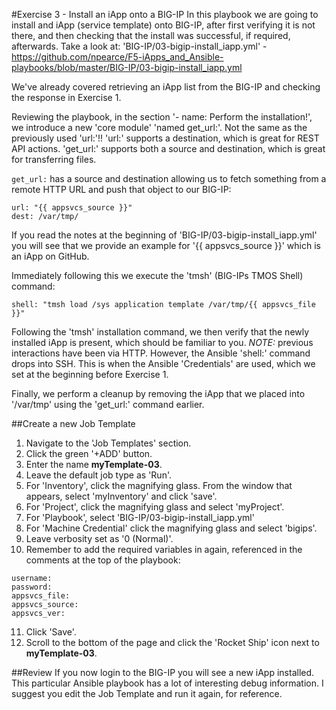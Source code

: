 
#Exercise 3 - Install an iApp onto a BIG-IP
In this playbook we are going to install and iApp (service template) onto BIG-IP, after first verifying it is not there, and then checking that the install was successful, if required, afterwards. Take a look at: 'BIG-IP/03-bigip-install_iapp.yml' - https://github.com/npearce/F5-iApps_and_Ansible-playbooks/blob/master/BIG-IP/03-bigip-install_iapp.yml

We've already covered retrieving an iApp list from the BIG-IP and checking the response in Exercise 1.

Reviewing the playbook, in the section '- name: Perform the installation!', we introduce a new 'core module' 'named get_url:'. Not the same as the previously used 'url:'!! 'url:' supports a destination, which is great for REST API actions. 'get_url:' supports both a source and destination, which is great for transferring files.

`get_url:` has a source and destination allowing us to fetch something from a remote HTTP URL and push that object to our BIG-IP:

```
url: "{{ appsvcs_source }}"
dest: /var/tmp/
```

If you read the notes at the beginning of 'BIG-IP/03-bigip-install_iapp.yml' you will see that we provide an example for '{{ appsvcs_source }}' which is an iApp on GitHub.

Immediately following this we execute the 'tmsh' (BIG-IPs TMOS Shell) command:

`shell: "tmsh load /sys application template /var/tmp/{{ appsvcs_file }}"`

Following the 'tmsh' installation command, we then verify that the newly installed iApp is present, which should be familiar to you. *NOTE:* previous interactions have been via HTTP. However, the Ansible 'shell:' command drops into SSH. This is when the Ansible 'Credentials' are used, which we set at the beginning before Exercise 1.

Finally, we perform a cleanup by removing the iApp that we placed into '/var/tmp' using the 'get_url:' command earlier.

##Create a new Job Template
1. Navigate to the 'Job Templates' section.
2. Click the green '+ADD' button.
3. Enter the name **myTemplate-03**.
4. Leave the default job type as 'Run'.
5. For 'Inventory', click the magnifying glass. From the window that appears, select 'myInventory' and click 'save'.
6. For 'Project', click the magnifying glass and select 'myProject'.
7. For 'Playbook', select 'BIG-IP/03-bigip-install_iapp.yml'
8. For 'Machine Credential' click the magnifying glass and select 'bigips'.
9. Leave verbosity set as '0 (Normal)'.
10. Remember to add the required variables in again, referenced in the comments at the top of the playbook:

```
username:
password:
appsvcs_file:
appsvcs_source:
appsvcs_ver:
```


11. Click 'Save'.
12. Scroll to the bottom of the page and click the 'Rocket Ship' icon next to **myTemplate-03**.

##Review
If you now login to the BIG-IP you will see a new iApp installed. This particular Ansible playbook has a lot of interesting debug information. I suggest you edit the Job Template and run it again, for reference.
